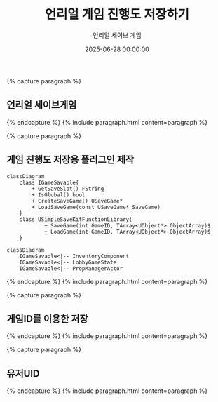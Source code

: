 ﻿---
title: "언리얼 게임 진행도 저장하기"
date: 2025-06-28 00:00:00
layout: post
image: "images/icon_14.gif"
subtitle: 
 - "언리얼 세이브 게임"
description: "언리얼에서 게임 진행도 저장하는 방법에 대해 이야기 합니다"
published: true
order: 0
mermaid: true
---


{% capture paragraph %}

## **언리얼 세이브게임**


{% endcapture %}
{% include paragraph.html content=paragraph %}

{% capture paragraph %}
## **게임 진행도 저장용 플러그인 제작**


``` mermaid
classDiagram
    class IGameSavable{
        + GetSaveSlot() FString
        + IsGlobal() bool
        + CreateSaveGame() USaveGame*
        + LoadSaveGame(const USaveGame* SaveGame)
    }
    class USimpleSaveKitFunctionLibrary{
		    + SaveGame(int GameID, TArray<UObject*> ObjectArray)$
		    + LoadGame(int GameID, TArray<UObject*> ObjectArray)$
    }
```

    
``` mermaid
classDiagram
    IGameSavable<|-- InventoryComponent
    IGameSavable<|-- LobbyGameState
    IGameSavable<|-- PropManagerActor
```



{% endcapture %}
{% include paragraph.html content=paragraph %}


{% capture paragraph %}

## **게임ID를 이용한 저장**

{% endcapture %}
{% include paragraph.html content=paragraph %}

{% capture paragraph %}
## **유저UID**

{% endcapture %}
{% include paragraph.html content=paragraph %}
